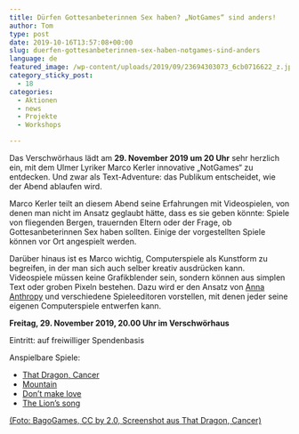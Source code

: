 ```yaml
---
title: Dürfen Gottesanbeterinnen Sex haben? „NotGames“ sind anders!
author: Tom
type: post
date: 2019-10-16T13:57:08+00:00
slug: duerfen-gottesanbeterinnen-sex-haben-notgames-sind-anders
language: de
featured_image: /wp-content/uploads/2019/09/23694303073_6cb0716622_z.jpg
category_sticky_post:
  - 18
categories:
  - Aktionen
  - news
  - Projekte
  - Workshops

---
```

Das Verschwörhaus lädt am **29. November 2019 um 20 Uhr** sehr herzlich ein, mit dem Ulmer Lyriker Marco Kerler innovative &#8222;NotGames&#8220; zu entdecken. Und zwar als Text-Adventure: das Publikum entscheidet, wie der Abend ablaufen wird.

Marco Kerler teilt an diesem Abend seine Erfahrungen mit Videospielen, von denen man nicht im Ansatz geglaubt hätte, dass es sie geben könnte: Spiele von fliegenden Bergen, trauernden Eltern oder der Frage, ob Gottesanbeterinnen Sex haben sollten. Einige der vorgestellten Spiele können vor Ort angespielt werden.

Darüber hinaus ist es Marco wichtig, Computerspiele als Kunstform zu begreifen, in der man sich auch selber kreativ ausdrücken kann. Videospiele müssen keine Grafikblender sein, sondern können aus simplen Text oder groben Pixeln bestehen. Dazu wird er den Ansatz von [Anna Anthropy][1] und verschiedene Spieleeditoren vorstellen, mit denen jeder seine eigenen Computerspiele entwerfen kann.

**Freitag, 29. November 2019, 20.00 Uhr im Verschwörhaus**

Eintritt: auf freiwilliger Spendenbasis

Anspielbare Spiele:

  * [That Dragon, Cancer][2]
  * [Mountain][3]
  * [Don&#8217;t make love][4]
  * [The Lion&#8217;s song][5]

[(Foto: BagoGames, CC by 2.0, Screenshot aus That Dragon, Cancer)][6]

 [1]: https://books.google.de/books?id=nc3GRXqgPZ8C&printsec=frontcover&hl=cs&source=gbs_ge_summary_r&cad=0#v=onepage&q&f=false
 [2]: https://store.steampowered.com/app/419460/That_Dragon_Cancer/?fbclid=IwAR2UVFMWx0eA2F6PHWlM9o4pDMJMB_j2qoexcjy7GjRpf_tbVSNU95Tyhws
 [3]: https://davidoreilly.itch.io/mountain?fbclid=IwAR2BKQYiex2XD5tJWCt3iK5J8eDjaAV1qv2IFxO9_sj_mLf7NJ-Fiq4StE0
 [4]: https://maggese.itch.io/dont-make-love?fbclid=IwAR0qt6kEFRYplHWVa0ixHtWAFdoO2_RUjDBHAHc2XIg7WiFfsnpcoBookAk
 [5]: https://www.gog.com/game/the_lions_song?fbclid=IwAR1S2MPzHl1teVE7ZwOlxIW6gBdj6Axp51t1DoLV9lO9PIN8PBVrGQvqeb4
 [6]: https://creativecommons.org/licenses/by/2.0/
